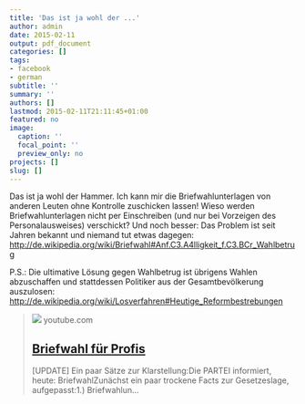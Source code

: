 ```yaml
---
title: 'Das ist ja wohl der ...'
author: admin
date: 2015-02-11
output: pdf_document
categories: []
tags:
- facebook
- german
subtitle: ''
summary: ''
authors: []
lastmod: 2015-02-11T21:11:45+01:00
featured: no
image:
  caption: ''
  focal_point: ''
  preview_only: no
projects: []
slug: []
---
```

Das ist ja wohl der Hammer. Ich kann mir die Briefwahlunterlagen von anderen Leuten ohne Kontrolle zuschicken lassen! Wieso werden Briefwahlunterlagen nicht per Einschreiben (und nur bei Vorzeigen des Personalausweises) verschickt? Und noch besser: Das Problem ist seit Jahren bekannt und niemand tut etwas dagegen: http://de.wikipedia.org/wiki/Briefwahl#Anf.C3.A4lligkeit_f.C3.BCr_Wahlbetrug

P.S.: Die ultimative Lösung gegen Wahlbetrug ist übrigens Wahlen abzuschaffen und stattdessen Politiker aus der Gesamtbevölkerung auszulosen: http://de.wikipedia.org/wiki/Losverfahren#Heutige_Reformbestrebungen
> [![](https://i.ytimg.com/vi/28gceMiAihQ/maxresdefault.jpg)](https://www.youtube.com/watch?v=28gceMiAihQ)
> youtube.com
> ## [Briefwahl für Profis](https://www.youtube.com/watch?v=28gceMiAihQ)
>
>[UPDATE] Ein paar Sätze zur Klarstellung:Die PARTEI informiert, heute: BriefwahlZunächst ein paar trockene Facts zur Gesetzeslage, aufgepasst:1.) Briefwahlun...

